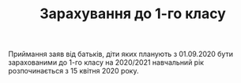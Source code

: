 ﻿---
title: Зарахування до 1-го класу
---

Приймання заяв від батьків, діти яких планують з 01.09.2020 бути зарахованими до 1-го класу на 2020/2021 навчальний рік розпочинається з 15 квітня 2020 року.

